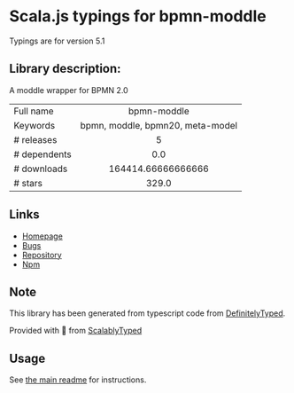 
# Scala.js typings for bpmn-moddle

Typings are for version 5.1

## Library description:
A moddle wrapper for BPMN 2.0

|                    |                 |
| ------------------ | :-------------: |
| Full name          | bpmn-moddle |
| Keywords           | bpmn, moddle, bpmn20, meta-model |
| # releases         | 5 |
| # dependents       | 0.0 |
| # downloads        | 164414.66666666666 |
| # stars            | 329.0 |

## Links
- [Homepage](https://github.com/bpmn-io/bpmn-moddle#readme)
- [Bugs](https://github.com/bpmn-io/bpmn-moddle/issues)
- [Repository](https://github.com/bpmn-io/bpmn-moddle)
- [Npm](https://www.npmjs.com/package/bpmn-moddle)
    


## Note
This library has been generated from typescript code from [DefinitelyTyped](https://definitelytyped.org).

Provided with :purple_heart: from [ScalablyTyped](https://github.com/oyvindberg/ScalablyTyped)

## Usage
See [the main readme](../../readme.md) for instructions.


